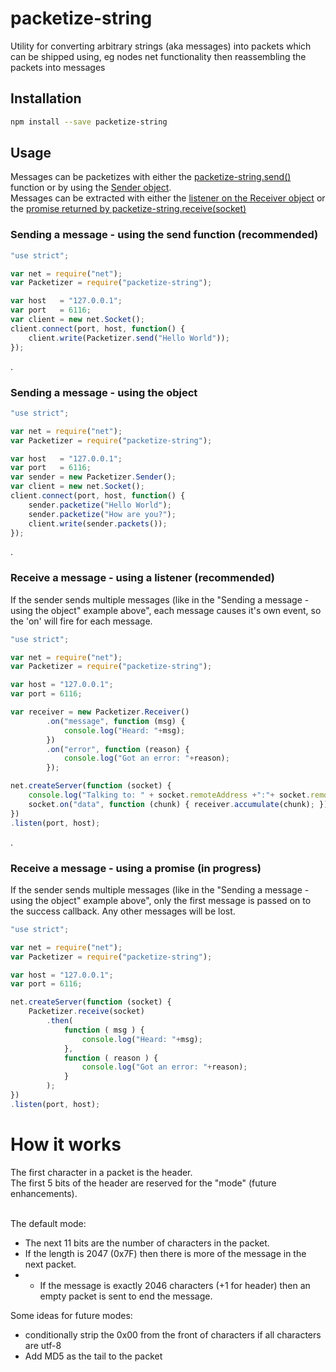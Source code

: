 packetize-string
================

Utility for converting arbitrary strings (aka messages) into packets which can be shipped using, eg nodes net functionality then reassembling the packets into messages

## Installation
```bash
npm install --save packetize-string
```

## Usage
Messages can be packetizes with either the [packetize-string.send(<String>)](#sendFn) function or by using the [Sender object](#sendOO).<br>
Messages can be extracted with either the [listener on the Receiver object](#rcvLsnr) or the [promise returned by packetize-string.receive(socket)](#rcvPrms)

<a name="sendFn"></a>
### Sending a message - using the send function (recommended)
```javascript
"use strict";

var net = require("net");
var Packetizer = require("packetize-string");

var host   = "127.0.0.1";
var port   = 6116;
var client = new net.Socket();
client.connect(port, host, function() {
    client.write(Packetizer.send("Hello World"));
});
```

<a name="sendOO"></a>.
### Sending a message - using the object
```javascript
"use strict";

var net = require("net");
var Packetizer = require("packetize-string");

var host   = "127.0.0.1";
var port   = 6116;
var sender = new Packetizer.Sender();
var client = new net.Socket();
client.connect(port, host, function() {
    sender.packetize("Hello World");
    sender.packetize("How are you?");
    client.write(sender.packets());
});
```

<a name="rcvLsnr"></a>.
### Receive a message - using a listener (recommended)
If the sender sends multiple messages (like in the "Sending a message - using the object" example above", each message causes it's own event, so the 'on' will fire for each message.
```javascript
"use strict";

var net = require("net");
var Packetizer = require("packetize-string");

var host = "127.0.0.1";
var port = 6116;

var receiver = new Packetizer.Receiver()
        .on("message", function (msg) {
            console.log("Heard: "+msg);
        })
        .on("error", function (reason) {
            console.log("Got an error: "+reason);
        });

net.createServer(function (socket) {
    console.log("Talking to: " + socket.remoteAddress +":"+ socket.remotePort);
    socket.on("data", function (chunk) { receiver.accumulate(chunk); });
})
.listen(port, host);
```

<a name="rcvPrms"></a>.
### Receive a message - using a promise (in progress)
If the sender sends multiple messages (like in the "Sending a message - using the object" example above", only the first message is passed on to the success callback. Any other messages will be lost.

```javascript
"use strict";

var net = require("net");
var Packetizer = require("packetize-string");

var host = "127.0.0.1";
var port = 6116;

net.createServer(function (socket) {
    Packetizer.receive(socket)
        .then(
            function ( msg ) {
                console.log("Heard: "+msg);
            },
            function ( reason ) {
                console.log("Got an error: "+reason);
            }
        );
})
.listen(port, host);
```

# How it works
The first character in a packet is the header.<br>
The first 5 bits of the header are reserved for the "mode" (future enhancements).<br>

<br>The default mode:
- The next 11 bits are the number of characters in the packet.
- If the length is 2047 (0x7F) then there is more of the message in the next packet.
- - If the message is exactly 2046 characters (+1 for header) then an empty packet is sent to end the message.

Some ideas for future modes:
- conditionally strip the 0x00 from the front of characters if all characters are utf-8
- Add MD5 as the tail to the packet


